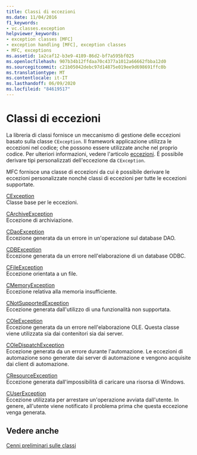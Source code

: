 ```yaml
---
title: Classi di eccezioni
ms.date: 11/04/2016
f1_keywords:
- vc.classes.exception
helpviewer_keywords:
- exception classes [MFC]
- exception handling [MFC], exception classes
- MFC, exceptions
ms.assetid: 1a2caf12-b3e9-4189-86d2-bf7a595bf025
ms.openlocfilehash: 907b34b12ffdaa70c4377a1012a66662fbba12d0
ms.sourcegitcommit: c21b05042debc97d14875e019ee9d698691ffc0b
ms.translationtype: MT
ms.contentlocale: it-IT
ms.lasthandoff: 06/09/2020
ms.locfileid: "84619517"
---
```

# <a name="exception-classes"></a>Classi di eccezioni

La libreria di classi fornisce un meccanismo di gestione delle eccezioni basato sulla classe `CException`. Il framework applicazione utilizza le eccezioni nel codice; che possono essere utilizzate anche nel proprio codice. Per ulteriori informazioni, vedere l'articolo [eccezioni](exception-handling-in-mfc.md). È possibile derivare tipi personalizzati dell'eccezione da `CException`.

MFC fornisce una classe di eccezioni da cui è possibile derivare le eccezioni personalizzate nonché classi di eccezioni per tutte le eccezioni supportate.

[CException](reference/cexception-class.md)<br/>
Classe base per le eccezioni.

[CArchiveException](reference/carchiveexception-class.md)<br/>
Eccezione di archiviazione.

[CDaoException](reference/cdaoexception-class.md)<br/>
Eccezione generata da un errore in un'operazione sul database DAO.

[CDBException](reference/cdbexception-class.md)<br/>
Eccezione generata da un errore nell'elaborazione di un database ODBC.

[CFileException](reference/cfileexception-class.md)<br/>
Eccezione orientata a un file.

[CMemoryException](reference/cmemoryexception-class.md)<br/>
Eccezione relativa alla memoria insufficiente.

[CNotSupportedException](reference/cnotsupportedexception-class.md)<br/>
Eccezione generata dall'utilizzo di una funzionalità non supportata.

[COleException](reference/coleexception-class.md)<br/>
Eccezione generata da un errore nell'elaborazione OLE. Questa classe viene utilizzata sia dai contenitori sia dai server.

[COleDispatchException](reference/coledispatchexception-class.md)<br/>
Eccezione generata da un errore durante l'automazione. Le eccezioni di automazione sono generate dai server di automazione e vengono acquisite dai client di automazione.

[CResourceException](reference/cresourceexception-class.md)<br/>
Eccezione generata dall'impossibilità di caricare una risorsa di Windows.

[CUserException](reference/cuserexception-class.md)<br/>
Eccezione utilizzata per arrestare un'operazione avviata dall'utente. In genere, all'utente viene notificato il problema prima che questa eccezione venga generata.

## <a name="see-also"></a>Vedere anche

[Cenni preliminari sulle classi](class-library-overview.md)
